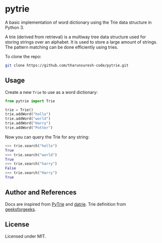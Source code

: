 # pytrie
A basic implementation of word dictionary using the Trie data structure in Python 3.

A trie (derived from retrieval) is a multiway tree data structure 
used for storing strings over an alphabet. It is used to store a large amount 
of strings. The pattern matching can be done efficiently using tries.

To clone the repo:
```bash
git clone https://github.com/tharunsuresh-code/pytrie.git
```

## Usage
Create a new ``Trie`` to use as a word dictionary:
```python
from pytrie import Trie

trie = Trie()
trie.addWord("hello")
trie.addWord("world")
trie.addWord("Harry")
trie.addWord("Potter")
```

Now you can query the Trie for any string:
```python
>>> trie.search("hello")
True
>>> trie.search("world")
True
>>> trie.search("harry")
False
>>> trie.search("Harry")
True
```

## Author and References
Docs are inspired from [PyTrie](https://github.com/gsakkis/pytrie) and [datrie](https://github.com/pytries/datrie). Trie definition from [geeksforgeeks](https://www.geeksforgeeks.org/trie-insert-and-search/).

## License
Licensed under MIT.
